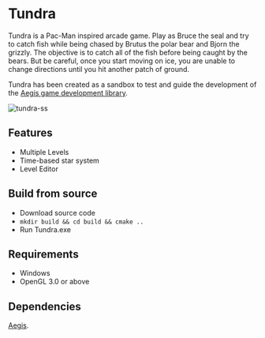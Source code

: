 # Tundra
Tundra is a Pac-Man inspired arcade game. Play as Bruce the seal and try to catch fish while being chased by Brutus the polar bear and Bjorn the grizzly. The objective is to catch all of the fish before being caught by the bears. But be careful, once you start moving on ice, you are unable to change directions until you hit another patch of ground.

Tundra has been created as a sandbox to test and guide the development of the [Aegis game development library](https://github.com/nickswoboda/Aegis).

![tundra-ss](https://user-images.githubusercontent.com/41607512/116711395-a8a50c00-a987-11eb-9d92-08cc2826a9c4.png)
## Features
- Multiple Levels
- Time-based star system
- Level Editor

## Build from source
- Download source code
- `mkdir build && cd build && cmake ..`
- Run Tundra.exe

## Requirements
- Windows
- OpenGL 3.0 or above

## Dependencies
[Aegis](https://github.com/nickswoboda/Aegis).
